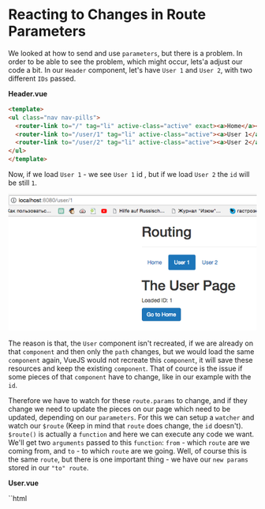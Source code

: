 # Reacting to Changes in Route Parameters

We looked at how to send and use `parameters`, but there is a problem. In order to be able to see the problem, which might occur, lets'a adjust our code a bit. In our `Header` component, let's have `User 1` and `User 2`, with two different `IDs` passed. 

**Header.vue**

```html
<template>
<ul class="nav nav-pills">
  <router-link to="/" tag="li" active-class="active" exact><a>Home</a></router-link>   
  <router-link to="/user/1" tag="li" active-class="active"><a>User 1</a></router-link>  <!--id 1-->
  <router-link to="/user/2" tag="li" active-class="active"><a>User 2</a></router-link>  <!--id 2-->
</ul>
</template>
```
Now, if we load `User 1` - we see `User 1` id , but if we load `User 2` the `id` will be still `1`.

![changes-route-parameters](../changes-route-parameters.png)

The reason is that, the `User` component isn't recreated, if we are already on that `component` and then only the `path` changes, but we would load the same `component` again, VueJS would not recreate this `component`, it will save these resources and keep the existing `component`. That of cource is the issue if some pieces of that `component` have to change, like in our example with the `id`. 

Therefore we have to watch for these `route.params` to change, and if they change we need to update the pieces on our page which need to be updated, depending on our `parameters`. For this we can setup a `watcher` and watch our `$route` (Keep in mind that `route` does change, the `id` doesn't). `$route()` is actually a `function` and here we can execute any code we want. We'll get two `arguments` passed to this `function`: `from` - which `route` are we coming from, and `to` - to which `route` are we going. Well, of course this is the same `route`, but there is one important thing - we have our `new params` stored in our `"to" route`. 

**User.vue**

``html
<template>
    <div>
        <h1>The User Page</h1>
         <p>Loaded ID: {{ id }}</p>  
         <button class="btn btn-primary" @click="navigateToHome">Go to Home</button>
    </div>

</template>

<script>
export default{
    data(){
        return{
         id: this.$route.params.id 
        }
    },
    watch:{           //setup a watcher 
    '$route' (to, from) {
        this.id = to.params.id
    }
    },
    methods:{
        navigateToHome(){
        this.$router.push('/')
        }
        
    }
}
</script>
``` 